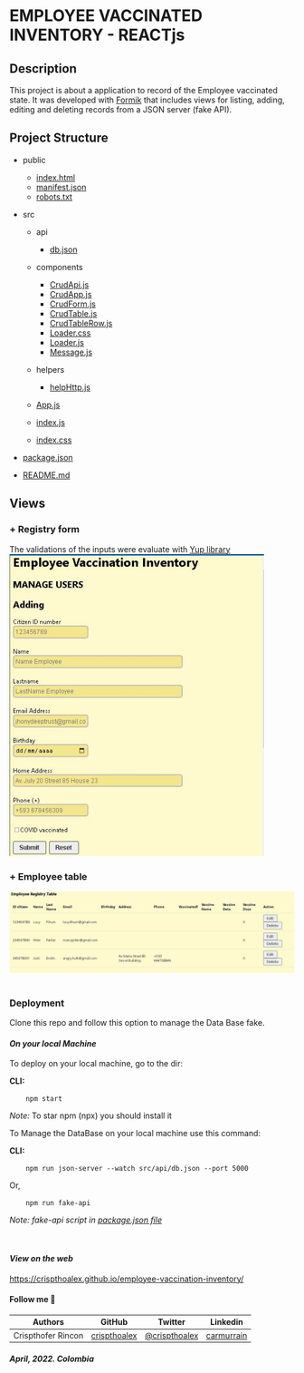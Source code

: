 # EMPLOYEE VACCINATED INVENTORY - REACTjs

## **Description**
This project is about a application to record of the Employee vaccinated state. It was developed with [Formik](https://formik.org/) that includes views for listing, adding, editing and deleting records from a JSON server (fake API).

## **Project Structure**

* public
    
    * [index.html](./public/index.html)
    * [manifest.json](./public/manifest.json)
    * [robots.txt](./public/robots.txt)
* src

    * api

        * [db.json](./src/api/db.json)
    * components
        
        * [CrudApi.js](./src/components/CrudApi.js) 
        * [CrudApp.js](./src/components/CrudApp.js)
        * [CrudForm.js](./src/components/CrudForm.js)
        * [CrudTable.js](./src/components/CrudTable.js)
        * [CrudTableRow.js](./src/components/CrudTableRow.js)
        * [Loader.css](./src/components/Loader.css)
        * [Loader.js](./src/components/Loader.js)
        * [Message.js](./src/components/Message.js)
    * helpers
        * [helpHttp.js](./src/helpers/helpHttp.js)
    * [App.js](./src/App.js)
    * [index.js](./src/index.js)
    * [index.css](./src/index.css)
* [package.json](package.json)
* [README.md](README.md)

## **Views**
### + Registry form
The validations of the inputs were evaluate with [Yup library](https://www.npmjs.com/package/yup)
<img width=450px src='./public/images/registryview.JPG'>
<br>

### + Employee table
<img width=600px height='auto' src='./public/images/employeetable.JPG'>
<br><br>

### **Deployment**

Clone this repo and follow this option to manage the Data Base fake.

#### **_On your local Machine_**
To deploy on your local machine, go to the dir:

**CLI:**

````
    npm start

````

_Note:_ To star npm (npx) you should install it

To Manage the DataBase on your local machine use this command:

**CLI:**

````
    npm run json-server --watch src/api/db.json --port 5000
````
Or,

````
    npm run fake-api
````
_Note: fake-api script in [package.json file](./package.json)_

<br>

#### **_View on the web_**

https://crispthoalex.github.io/employee-vaccination-inventory/

#### **Follow me** 💬

| **Authors** | **GitHub** | **Twitter** | **Linkedin** |
| :---: | :---: | :---: | :---: |
| Crispthofer Rincon | [crispthoalex](https://github.com/crispthoalex) | [@crispthoalex](https://twitter.com/crispthoalex) | [carmurrain](https://www.linkedin.com/in/carmurrain) |



##### April, 2022. Colombia
